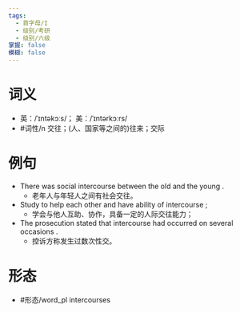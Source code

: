 ```yaml
---
tags:
  - 首字母/I
  - 级别/考研
  - 级别/六级
掌握: false
模糊: false
---
```

# 词义
- 英：/ˈɪntəkɔːs/； 美：/ˈɪntərkɔːrs/
- #词性/n  交往；(人、国家等之间的)往来；交际
# 例句
- There was social intercourse between the old and the young .
	- 老年人与年轻人之间有社会交往。
- Study to help each other and have ability of intercourse ;
	- 学会与他人互助、协作，具备一定的人际交往能力；
- The prosecution stated that intercourse had occurred on several occasions .
	- 控诉方称发生过数次性交。
# 形态
- #形态/word_pl intercourses
